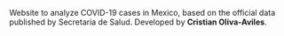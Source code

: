 Website to analyze COVID-19 cases in Mexico, based on the official data published by Secretaria de Salud. Developed by **Cristian Oliva-Aviles**. 
